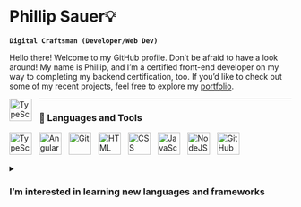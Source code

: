 # Phillip Sauer💡

**`Digital Craftsman (Developer/Web Dev)`**

Hello there! Welcome to my GitHub profile. Don’t be afraid to have a look around!
My name is Phillip, and I’m a certified front-end developer on my way to completing my backend certification, too.
If you’d like to check out some of my recent projects, feel free to explore my <a href="https://phillip-marcel-sauer.com/">portfolio</a>.
<br>
<div>
<img align="left" alt="TypeScript" width="40px" style="padding-right:10px;" src="https://cdn.jsdelivr.net/gh/devicons/devicon@latest/icons/linkedin/linkedin-original-wordmark.svg" /> 
</div>

---

### 🧰 Languages and Tools

<img align="left" alt="TypeScript" width="40px" style="padding-right:10px;" src="https://cdn.jsdelivr.net/gh/devicons/devicon/icons/typescript/typescript-plain.svg" />
<img align="left" alt="Angular" width="40px" style="padding-right:10px;" src="https://cdn.jsdelivr.net/gh/devicons/devicon/icons/angularjs/angularjs-plain.svg" />
<img align="left" alt="Git" width="40px" style="padding-right:10px;" src="https://cdn.jsdelivr.net/gh/devicons/devicon/icons/git/git-original.svg" />
<img align="left" alt="HTML" width="40px" style="padding-right:10px;" src="https://cdn.jsdelivr.net/gh/devicons/devicon/icons/html5/html5-plain.svg" />
<img align="left" alt="CSS" width="40px" style="padding-right:10px;" src="https://cdn.jsdelivr.net/gh/devicons/devicon/icons/css3/css3-plain.svg" />
<img align="left" alt="JavaScript" width="40px" style="padding-right:10px;" src="https://cdn.jsdelivr.net/gh/devicons/devicon/icons/javascript/javascript-plain.svg" />
<img align="left" alt="NodeJS" width="40px" style="padding-right:10px;" src="https://cdn.jsdelivr.net/gh/devicons/devicon/icons/nodejs/nodejs-original.svg" />
<img align="left" alt="GitHub" width="40px" style="padding-right:10px;" src="https://cdn.jsdelivr.net/gh/devicons/devicon/icons/github/github-original.svg" />
<br />

#

<details>
 <summary><h3>I’m interested in learning new languages and frameworks</h3>
</summary>
 <img align="left" alt="Vue" width="40px" style="padding-right:10px;"  src="https://cdn.jsdelivr.net/gh/devicons/devicon@latest/icons/vuejs/vuejs-original-wordmark.svg" />
 <img align="left" alt="React" width="40px" style="padding-right:10px;"  src="https://cdn.jsdelivr.net/gh/devicons/devicon@latest/icons/react/react-original.svg" />
 <img align="left" alt="Lua" width="40px" style="padding-right:10px;" src="https://cdn.jsdelivr.net/gh/devicons/devicon@latest/icons/lua/lua-plain.svg" />
 <img align="left" alt="Godot" width="40px" style="padding-right:10px;" src="https://cdn.jsdelivr.net/gh/devicons/devicon@latest/icons/godot/godot-original-wordmark.svg" />
 <img align="left" alt="C++" width="40px" style="padding-right:10px;" src="https://cdn.jsdelivr.net/gh/devicons/devicon@latest/icons/cplusplus/cplusplus-plain.svg" />
 
 </details>
